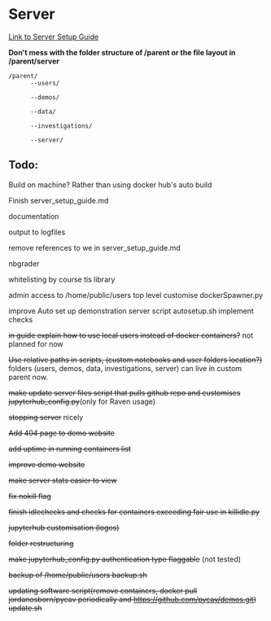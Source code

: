 # Server

[Link to Server Setup Guide](https://github.com/PyCav/Server/blob/master/server_setup_guide.md)

**Don't mess with the folder structure of /parent or the file layout in /parent/server** 

    /parent/
          --users/
                                      
          --demos/
                                      
          --data/
                                      
          --investigations/
                                      
          --server/


## Todo:

Build on machine? Rather than using docker hub's auto build

Finish server_setup_guide.md

documentation

output to logfiles

remove references to we in server_setup_guide.md

nbgrader

whitelisting by course tis library

admin access to /home/public/users top level customise dockerSpawner.py

improve Auto set up demonstration server script autosetup.sh implement checks

~~in guide explain how to use local users instead of docker containers?~~ not planned for now

~~Use relative paths in scripts, (custom notebooks and user folders location?)~~ folders (users, demos, data, investigations, server) can live in custom parent now.

~~make update server files script that pulls github repo and customises jupyterhub_config.py~~(only for Raven usage)

~~stopping server~~ nicely 

~~Add 404 page to demo website~~

~~add uptime in running containers list~~

~~improve demo website~~

~~make server stats easier to view~~

~~fix nokill flag~~

~~finish idlechecks and checks for containers exceeding fair use in killidle.py~~

~~jupyterhub customisation (logos)~~

~~folder restructuring~~

~~make jupyterhub_config.py authentication type flaggable~~ (not tested)

~~backup of /home/public/users backup.sh~~

~~updating software script(remove containers, docker pull jordanosborn/pycav periodically and https://github.com/pycav/demos.git) update.sh~~




